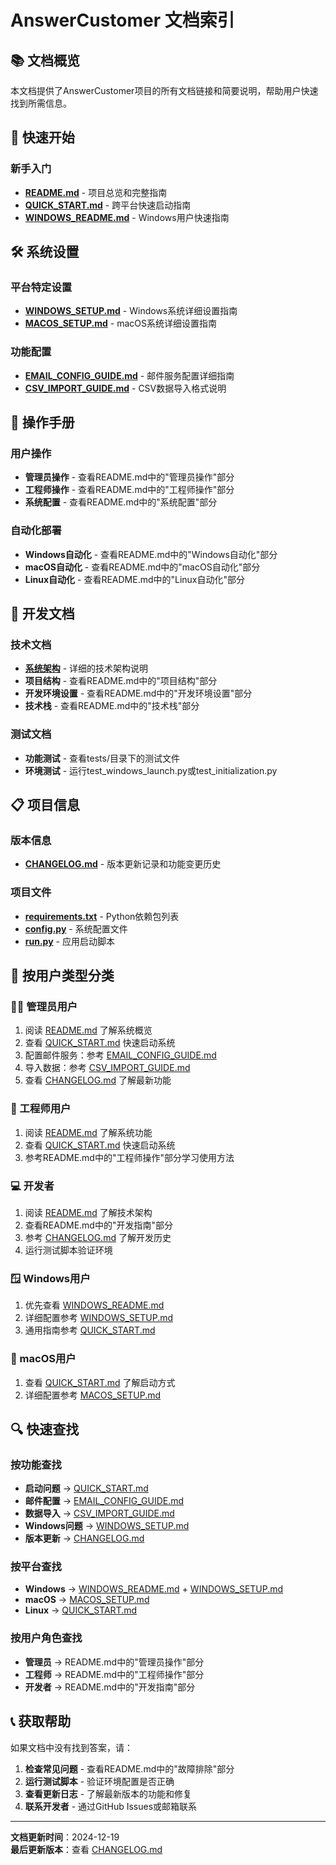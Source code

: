 # AnswerCustomer 文档索引

## 📚 文档概览

本文档提供了AnswerCustomer项目的所有文档链接和简要说明，帮助用户快速找到所需信息。

## 🚀 快速开始

### 新手入门
- **[README.md](README.md)** - 项目总览和完整指南
- **[QUICK_START.md](QUICK_START.md)** - 跨平台快速启动指南
- **[WINDOWS_README.md](WINDOWS_README.md)** - Windows用户快速指南

## 🛠️ 系统设置

### 平台特定设置
- **[WINDOWS_SETUP.md](WINDOWS_SETUP.md)** - Windows系统详细设置指南
- **[MACOS_SETUP.md](MACOS_SETUP.md)** - macOS系统详细设置指南

### 功能配置
- **[EMAIL_CONFIG_GUIDE.md](EMAIL_CONFIG_GUIDE.md)** - 邮件服务配置详细指南
- **[CSV_IMPORT_GUIDE.md](CSV_IMPORT_GUIDE.md)** - CSV数据导入格式说明

## 📖 操作手册

### 用户操作
- **管理员操作** - 查看README.md中的"管理员操作"部分
- **工程师操作** - 查看README.md中的"工程师操作"部分
- **系统配置** - 查看README.md中的"系统配置"部分

### 自动化部署
- **Windows自动化** - 查看README.md中的"Windows自动化"部分
- **macOS自动化** - 查看README.md中的"macOS自动化"部分
- **Linux自动化** - 查看README.md中的"Linux自动化"部分

## 🔧 开发文档

### 技术文档
- **[系统架构](ARCHITECTURE.md)** - 详细的技术架构说明
- **项目结构** - 查看README.md中的"项目结构"部分
- **开发环境设置** - 查看README.md中的"开发环境设置"部分
- **技术栈** - 查看README.md中的"技术栈"部分

### 测试文档
- **功能测试** - 查看tests/目录下的测试文件
- **环境测试** - 运行test_windows_launch.py或test_initialization.py

## 📋 项目信息

### 版本信息
- **[CHANGELOG.md](CHANGELOG.md)** - 版本更新记录和功能变更历史

### 项目文件
- **[requirements.txt](requirements.txt)** - Python依赖包列表
- **[config.py](config.py)** - 系统配置文件
- **[run.py](run.py)** - 应用启动脚本

## 🎯 按用户类型分类

### 👨‍💼 管理员用户
1. 阅读 [README.md](README.md) 了解系统概览
2. 查看 [QUICK_START.md](QUICK_START.md) 快速启动系统
3. 配置邮件服务：参考 [EMAIL_CONFIG_GUIDE.md](EMAIL_CONFIG_GUIDE.md)
4. 导入数据：参考 [CSV_IMPORT_GUIDE.md](CSV_IMPORT_GUIDE.md)
5. 查看 [CHANGELOG.md](CHANGELOG.md) 了解最新功能

### 🔧 工程师用户
1. 阅读 [README.md](README.md) 了解系统功能
2. 查看 [QUICK_START.md](QUICK_START.md) 快速启动系统
3. 参考README.md中的"工程师操作"部分学习使用方法

### 💻 开发者
1. 阅读 [README.md](README.md) 了解技术架构
2. 查看README.md中的"开发指南"部分
3. 参考 [CHANGELOG.md](CHANGELOG.md) 了解开发历史
4. 运行测试脚本验证环境

### 🪟 Windows用户
1. 优先查看 [WINDOWS_README.md](WINDOWS_README.md)
2. 详细配置参考 [WINDOWS_SETUP.md](WINDOWS_SETUP.md)
3. 通用指南参考 [QUICK_START.md](QUICK_START.md)

### 🍎 macOS用户
1. 查看 [QUICK_START.md](QUICK_START.md) 了解启动方式
2. 详细配置参考 [MACOS_SETUP.md](MACOS_SETUP.md)

## 🔍 快速查找

### 按功能查找
- **启动问题** → [QUICK_START.md](QUICK_START.md)
- **邮件配置** → [EMAIL_CONFIG_GUIDE.md](EMAIL_CONFIG_GUIDE.md)
- **数据导入** → [CSV_IMPORT_GUIDE.md](CSV_IMPORT_GUIDE.md)
- **Windows问题** → [WINDOWS_SETUP.md](WINDOWS_SETUP.md)
- **版本更新** → [CHANGELOG.md](CHANGELOG.md)

### 按平台查找
- **Windows** → [WINDOWS_README.md](WINDOWS_README.md) + [WINDOWS_SETUP.md](WINDOWS_SETUP.md)
- **macOS** → [MACOS_SETUP.md](MACOS_SETUP.md)
- **Linux** → [QUICK_START.md](QUICK_START.md)

### 按用户角色查找
- **管理员** → README.md中的"管理员操作"部分
- **工程师** → README.md中的"工程师操作"部分
- **开发者** → README.md中的"开发指南"部分

## 📞 获取帮助

如果文档中没有找到答案，请：

1. **检查常见问题** - 查看README.md中的"故障排除"部分
2. **运行测试脚本** - 验证环境配置是否正确
3. **查看更新日志** - 了解最新版本的功能和修复
4. **联系开发者** - 通过GitHub Issues或邮箱联系

---

**文档更新时间**：2024-12-19  
**最后更新版本**：查看 [CHANGELOG.md](CHANGELOG.md) 